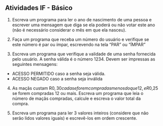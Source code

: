 ## Atividades IF - Básico

1. Escreva um programa para ler o ano de nascimento de uma pessoa e escrever uma mensagem que diga se ela poderá ou não votar este ano
   (não é necessário considerar o mês em que ela nasceu).

2. Faça um programa que receba um número do usuário e verifique se este número é par ou ímpar, escrevendo na tela “PAR” ou “ÍMPAR”

3. Escreva um programa que verifique a validade de uma senha fornecida pelo usuário. A senha válida é o número 1234.
   Devem ser impressas as seguintes mensagens:

- ACESSO PERMITIDO caso a senha seja válida.
- ACESSO NEGADO caso a senha seja inválida

4. As maçãs custam R$0,30 cada se forem compradas menos do que 12, e R$0,25 se forem compradas 12 ou mais. Escreva um programa que leia o número de maçãs compradas,
   calcule e escreva o valor total da compra.

5. Escreva um programa para ler 3 valores inteiros (considere que não serão lidos valores iguais) e escrevê-los em ordem crescente.
